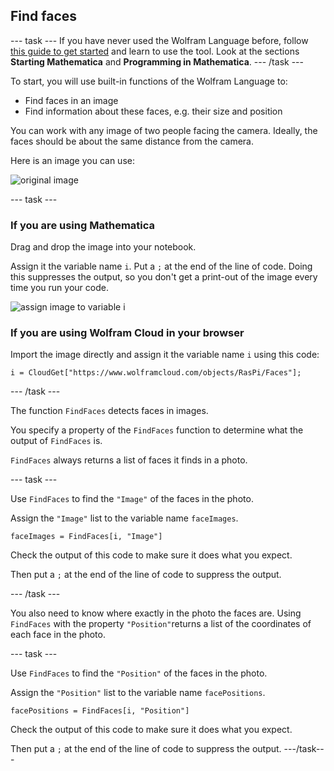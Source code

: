 ## Find faces

--- task ---
If you have never used the Wolfram Language before, follow [this guide to get started](https://projects.raspberrypi.org/en/projects/getting-started-with-mathematica) and learn to use the tool. Look at the sections **Starting Mathematica** and **Programming in Mathematica**.
--- /task ---

To start, you will use built-in functions of the Wolfram Language to:
+ Find faces in an image
+ Find information about these faces, e.g. their size and position

You can work with any image of two people facing the camera. Ideally, the faces should be about the same distance from the camera.

Here is an image you can use:

![original image](images/startingimage2.png)

--- task ---

### If you are using Mathematica 
Drag and drop the image into your notebook.

Assign it the variable name `i`. Put a `;` at the end of the line of code. Doing this suppresses the output, so you don't get a print-out of the image every time you run your code.

![assign image to variable i](images/iequals2.png)

### If you are using Wolfram Cloud in your browser
Import the image directly and assign it the variable name `i` using this code:
```
i = CloudGet["https://www.wolframcloud.com/objects/RasPi/Faces"];
```

--- /task ---

The function `FindFaces` detects faces in images.

You specify a property of the `FindFaces` function to determine what the output of `FindFaces` is.

`FindFaces` always returns a list of faces it finds in a photo.

--- task ---

Use `FindFaces` to find the `"Image"` of the faces in the photo.

Assign the `"Image"` list to the variable name `faceImages`.

```
faceImages = FindFaces[i, "Image"]
```

Check the output of this code to make sure it does what you expect.

Then put a `;` at the end of the line of code to suppress the output.

--- /task ---

You also need to know where exactly in the photo the faces are. Using `FindFaces` with the property `"Position"`returns a list of the coordinates of each face in the photo.

--- task ---

Use `FindFaces` to find the `"Position"` of the faces in the photo.

Assign the `"Position"` list to the variable name `facePositions`.

```
facePositions = FindFaces[i, "Position"]
```

Check the output of this code to make sure it does what you expect.

Then put a `;` at the end of the line of code to suppress the output.
---/task---




